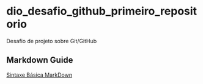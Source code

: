 # dio_desafio_github_primeiro_repositorio
Desafio de projeto sobre Git/GitHub

## Markdown Guide
[Sintaxe Básica MarkDown](https://www.markdownguide.org/getting-started/)
